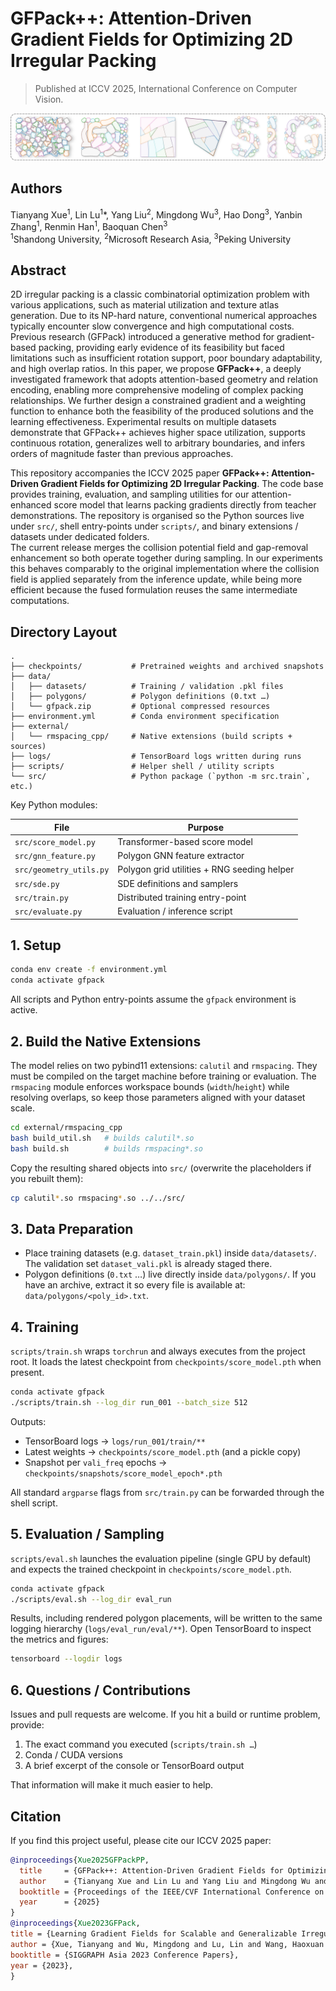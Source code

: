 # GFPack++: Attention-Driven Gradient Fields for Optimizing 2D Irregular Packing

> Published at ICCV 2025, International Conference on Computer Vision.

![Teaser](assets/teaser.jpg)

## Authors

Tianyang Xue<sup>1</sup>, Lin Lu<sup>1</sup>*, Yang Liu<sup>2</sup>, Mingdong Wu<sup>3</sup>, Hao Dong<sup>3</sup>, Yanbin Zhang<sup>1</sup>, Renmin Han<sup>1</sup>, Baoquan Chen<sup>3</sup>  
<sup>1</sup>Shandong University, <sup>2</sup>Microsoft Research Asia, <sup>3</sup>Peking University




## Abstract

2D irregular packing is a classic combinatorial optimization problem with various applications, such as material utilization and texture atlas generation. Due to its NP-hard nature, conventional numerical approaches typically encounter slow convergence and high computational costs. Previous research (GFPack) introduced a generative method for gradient-based packing, providing early evidence of its feasibility but faced limitations such as insufficient rotation support, poor boundary adaptability, and high overlap ratios. In this paper, we propose **GFPack++**, a deeply investigated framework that adopts attention-based geometry and relation encoding, enabling more comprehensive modeling of complex packing relationships. We further design a constrained gradient and a weighting function to enhance both the feasibility of the produced solutions and the learning effectiveness. Experimental results on multiple datasets demonstrate that GFPack++ achieves higher space utilization, supports continuous rotation, generalizes well to arbitrary boundaries, and infers orders of magnitude faster than previous approaches.

This repository accompanies the ICCV 2025 paper **GFPack++: Attention-Driven Gradient Fields for Optimizing 2D Irregular Packing**. The code base provides training, evaluation, and sampling utilities for our attention-enhanced score model that learns packing gradients directly from teacher demonstrations.
The repository is organised so the Python sources live under `src/`, shell entry-points under `scripts/`, and binary extensions / datasets under dedicated folders.  
The current release merges the collision potential field and gap-removal enhancement so both operate together during sampling.  In our experiments this behaves comparably to the original implementation where the collision field is applied separately from the inference update, while being more efficient because the fused formulation reuses the same intermediate computations.

## Directory Layout

```
.
├── checkpoints/           # Pretrained weights and archived snapshots
├── data/
│   ├── datasets/          # Training / validation .pkl files
│   ├── polygons/          # Polygon definitions (0.txt …)
│   └── gfpack.zip         # Optional compressed resources
├── environment.yml        # Conda environment specification
├── external/
│   └── rmspacing_cpp/     # Native extensions (build scripts + sources)
├── logs/                  # TensorBoard logs written during runs
├── scripts/               # Helper shell / utility scripts
└── src/                   # Python package (`python -m src.train`, etc.)
```

Key Python modules:

| File | Purpose |
| --- | --- |
| `src/score_model.py` | Transformer-based score model |
| `src/gnn_feature.py` | Polygon GNN feature extractor |
| `src/geometry_utils.py` | Polygon grid utilities + RNG seeding helper |
| `src/sde.py` | SDE definitions and samplers |
| `src/train.py` | Distributed training entry-point |
| `src/evaluate.py` | Evaluation / inference script |

## 1. Setup

```bash
conda env create -f environment.yml
conda activate gfpack
```

All scripts and Python entry-points assume the `gfpack` environment is active.

## 2. Build the Native Extensions

The model relies on two pybind11 extensions: `calutil` and `rmspacing`.  They
must be compiled on the target machine before training or evaluation.  The
`rmspacing` module enforces workspace bounds (`width`/`height`) while resolving
overlaps, so keep those parameters aligned with your dataset scale.

```bash
cd external/rmspacing_cpp
bash build_util.sh   # builds calutil*.so
bash build.sh        # builds rmspacing*.so
```

Copy the resulting shared objects into `src/` (overwrite the placeholders if
you rebuilt them):

```bash
cp calutil*.so rmspacing*.so ../../src/
```

## 3. Data Preparation

- Place training datasets (e.g. `dataset_train.pkl`) inside
  `data/datasets/`.  The validation set
  `dataset_vali.pkl` is already staged there.
- Polygon definitions (`0.txt` …) live directly inside `data/polygons/`.  If you
  have an archive, extract it so every file is available at:
  `data/polygons/<poly_id>.txt`.

## 4. Training

`scripts/train.sh` wraps `torchrun` and always executes from the project root.
It loads the latest checkpoint from `checkpoints/score_model.pth` when present.

```bash
conda activate gfpack
./scripts/train.sh --log_dir run_001 --batch_size 512
```

Outputs:
- TensorBoard logs → `logs/run_001/train/**`
- Latest weights → `checkpoints/score_model.pth` (and a pickle copy)
- Snapshot per `vali_freq` epochs → `checkpoints/snapshots/score_model_epoch*.pth`

All standard `argparse` flags from `src/train.py` can be forwarded through the
shell script.

## 5. Evaluation / Sampling

`scripts/eval.sh` launches the evaluation pipeline (single GPU by default) and
expects the trained checkpoint in `checkpoints/score_model.pth`.

```bash
conda activate gfpack
./scripts/eval.sh --log_dir eval_run
```

Results, including rendered polygon placements, will be written to the same
logging hierarchy (`logs/eval_run/eval/**`).  Open TensorBoard to inspect the
metrics and figures:

```bash
tensorboard --logdir logs
```

## 6. Questions / Contributions

Issues and pull requests are welcome.  If you hit a build or runtime problem,
provide:

1. The exact command you executed (`scripts/train.sh …`)
2. Conda / CUDA versions
3. A brief excerpt of the console or TensorBoard output

That information will make it much easier to help.

## Citation

If you find this project useful, please cite our ICCV 2025 paper:

```bibtex
@inproceedings{Xue2025GFPackPP,
  title     = {GFPack++: Attention-Driven Gradient Fields for Optimizing 2D Irregular Packing},
  author    = {Tianyang Xue and Lin Lu and Yang Liu and Mingdong Wu and Hao Dong and Yanbin Zhang and Renmin Han and Baoquan Chen},
  booktitle = {Proceedings of the IEEE/CVF International Conference on Computer Vision (ICCV)},
  year      = {2025}
}
@inproceedings{Xue2023GFPack,
title = {Learning Gradient Fields for Scalable and Generalizable Irregular Packing},
author = {Xue, Tianyang and Wu, Mingdong and Lu, Lin and Wang, Haoxuan and Dong, Hao and Chen, Baoquan},
booktitle = {SIGGRAPH Asia 2023 Conference Papers},
year = {2023},
}
```
